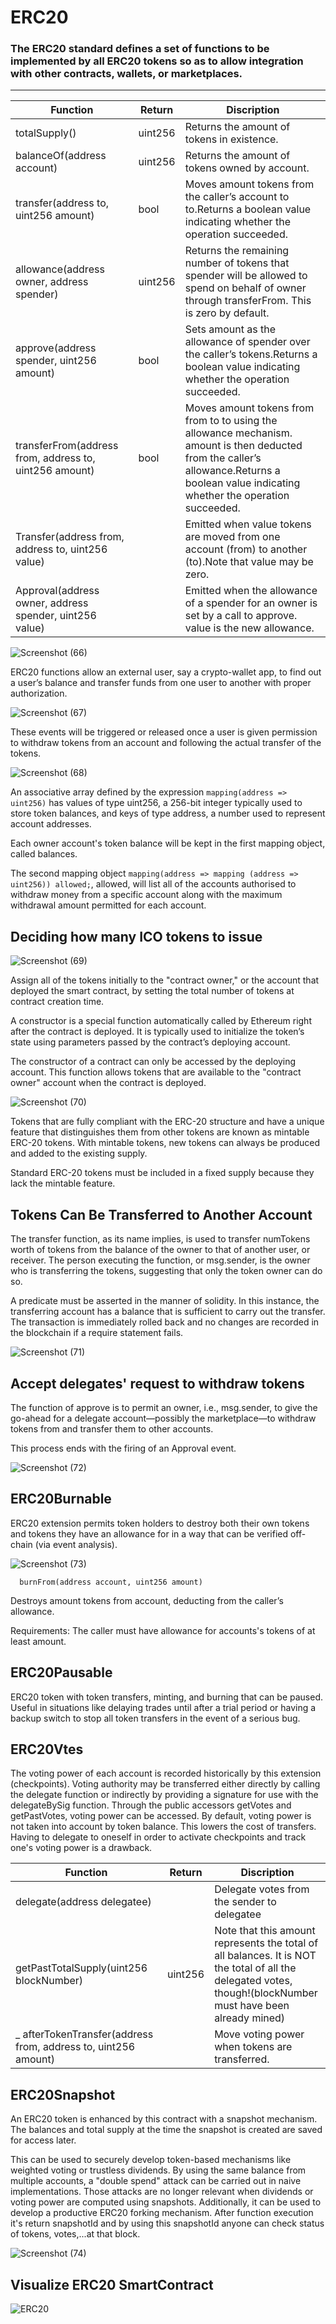 # ERC20

### The ERC20 standard defines a set of functions to be implemented by all ERC20 tokens so as to allow integration with other contracts, wallets, or marketplaces.

-------------




| **Function**  | **Return** | **Discription**|
| --------------- | --------------- |------------|
| totalSupply()  | uint256 | Returns the amount of tokens in existence.|
| balanceOf(address account) | uint256 | Returns the amount of tokens owned by account.|
| transfer(address to, uint256 amount) | bool|Moves amount tokens from the caller’s account to to.Returns a boolean value indicating whether the operation succeeded.|
| allowance(address owner, address spender) | uint256 | Returns the remaining number of tokens that spender will be allowed to spend on behalf of owner through transferFrom. This is zero by default.|
| approve(address spender, uint256 amount) | bool | Sets amount as the allowance of spender over the caller’s tokens.Returns a boolean value indicating whether the operation succeeded.|
|  transferFrom(address from, address to, uint256 amount) | bool |Moves amount tokens from from to to using the allowance mechanism. amount is then deducted from the caller’s allowance.Returns a boolean value indicating whether the operation succeeded.|
| Transfer(address from, address to, uint256 value)  | | Emitted when value tokens are moved from one account (from) to another (to).Note that value may be zero.|
|Approval(address owner, address spender, uint256 value) |  | Emitted when the allowance of a spender for an owner is set by a call to approve. value is the new allowance.|


![Screenshot (66)](https://user-images.githubusercontent.com/82324643/206461914-ec6b81ab-92a8-4c17-8901-6cc74d254eb0.png)


ERC20 functions allow an external user, say a crypto-wallet app, to find out a user’s balance and transfer funds from one user to another with proper authorization.


![Screenshot (67)](https://user-images.githubusercontent.com/82324643/206461931-e98e8702-9afc-477b-8e52-e4a69169c6aa.png)

These events will be triggered or released once a user is given permission to withdraw tokens from an account and following the actual transfer of the tokens.



![Screenshot (68)](https://user-images.githubusercontent.com/82324643/206461939-86caef02-8075-4131-8610-ef0ab87c7ef4.png)

An associative array defined by the expression `mapping(address => uint256)` has values of type uint256, a 256-bit integer typically used to store token balances, and keys of type address, a number used to represent account addresses.

Each owner account's token balance will be kept in the first mapping object, called balances.

The second mapping object `mapping(address => mapping (address => uint256)) allowed;`, allowed, will list all of the accounts authorised to withdraw money from a specific account along with the maximum withdrawal amount permitted for each account.

## Deciding how many ICO tokens to issue


![Screenshot (69)](https://user-images.githubusercontent.com/82324643/206470071-19ec1176-5e2b-4866-a98b-3bb541ef22b2.png)

Assign all of the tokens initially to the "contract owner," or the account that deployed the smart contract, by setting the total number of tokens at contract creation time.

A constructor is a special function automatically called by Ethereum right after the contract is deployed. It is typically used to initialize the token’s state using parameters passed by the contract’s deploying account.

The constructor of a contract can only be accessed by the deploying account. This function allows tokens that are available to the "contract owner" account when the contract is deployed.

![Screenshot (70)](https://user-images.githubusercontent.com/82324643/206473286-b5a9adb2-199d-4775-a8e7-7a4d1b2b3822.png)

Tokens that are fully compliant with the ERC-20 structure and have a unique feature that distinguishes them from other tokens are known as mintable ERC-20 tokens. With mintable tokens, new tokens can always be produced and added to the existing supply.



Standard ERC-20 tokens must be included in a fixed supply because they lack the mintable feature.

## Tokens Can Be Transferred to Another Account

The transfer function, as its name implies, is used to transfer numTokens worth of tokens from the balance of the owner to that of another user, or receiver. The person executing the function, or msg.sender, is the owner who is transferring the tokens, suggesting that only the token owner can do so.

A predicate must be asserted in the manner of solidity. In this instance, the transferring account has a balance that is sufficient to carry out the transfer. The transaction is immediately rolled back and no changes are recorded in the blockchain if a require statement fails.


![Screenshot (71)](https://user-images.githubusercontent.com/82324643/206473330-1603e84c-903b-4b2c-a729-d466a40053ef.png)

## Accept delegates' request to withdraw tokens



The function of approve is to permit an owner, i.e., msg.sender, to give the go-ahead for a delegate account—possibly the marketplace—to withdraw tokens from and transfer them to other accounts.

This process ends with the firing of an Approval event.

![Screenshot (72)](https://user-images.githubusercontent.com/82324643/206474549-1bab0b09-ccb5-44cf-be09-b969bbf71256.png)


## ERC20Burnable

ERC20 extension permits token holders to destroy both their own tokens and tokens they have an allowance for in a way that can be verified off-chain (via event analysis).


![Screenshot (73)](https://user-images.githubusercontent.com/82324643/206475501-6bdea69a-9175-4a85-9995-0e2e2024995d.png)

      burnFrom(address account, uint256 amount)

Destroys amount tokens from account, deducting from the caller’s allowance.

Requirements: The caller must have allowance for accounts's tokens of at least amount.

## ERC20Pausable

ERC20 token with token transfers, minting, and burning that can be paused.
Useful in situations like delaying trades until after a trial period or having a backup switch to stop all token transfers in the event of a serious bug.

## ERC20Vtes

The voting power of each account is recorded historically by this extension (checkpoints). Voting authority may be transferred either directly by calling the delegate function or indirectly by providing a signature for use with the delegateBySig function. Through the public accessors getVotes and getPastVotes, voting power can be accessed.
By default, voting power is not taken into account by token balance. This lowers the cost of transfers. Having to delegate to oneself in order to activate checkpoints and track one's voting power is a drawback.

| **Function**  | **Return** | **Discription**|
| --------------- | --------------- |------------|
| delegate(address delegatee)  |  | Delegate votes from the sender to delegatee|
| getPastTotalSupply(uint256 blockNumber)| uint256 | Note that this amount represents the total of all balances. It is NOT the total of all the delegated votes, though!(blockNumber must have been already mined)|
| _ afterTokenTransfer(address from, address to, uint256 amount) |  | Move voting power when tokens are transferred.|



## ERC20Snapshot

An ERC20 token is enhanced by this contract with a snapshot mechanism. The balances and total supply at the time the snapshot is created are saved for access later.

This can be used to securely develop token-based mechanisms like weighted voting or trustless dividends. By using the same balance from multiple accounts, a "double spend" attack can be carried out in naive implementations. Those attacks are no longer relevant when dividends or voting power are computed using snapshots. Additionally, it can be used to develop a productive ERC20 forking mechanism. After function execution it's return snapshotId and by using this snapshotId anyone can check status of tokens, votes,...at that block.




![Screenshot (74)](https://user-images.githubusercontent.com/82324643/206479920-c0985745-47de-4081-8e3c-5ecc54764b95.png)


## Visualize ERC20 SmartContract










![ERC20](https://user-images.githubusercontent.com/82324643/206477609-d1b7ae88-f99b-4f4e-9ed4-532a027b2897.png)





